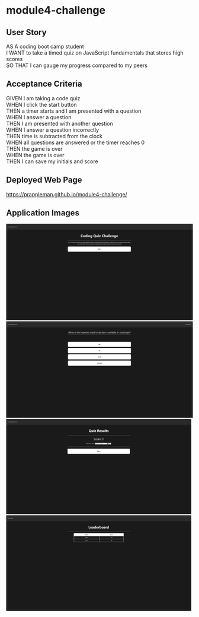 # module4-challenge

## User Story

AS A coding boot camp student 
<br>
I WANT to take a timed quiz on JavaScript fundamentals that stores high scores
<br>
SO THAT I can gauge my progress compared to my peers

## Acceptance Criteria

GIVEN I am taking a code quiz
<br>
WHEN I click the start button
<br>
THEN a timer starts and I am presented with a question
<br>
WHEN I answer a question
<br>
THEN I am presented with another question
<br>
WHEN I answer a question incorrectly
<br>
THEN time is subtracted from the clock
<br>
WHEN all questions are answered or the timer reaches 0
<br>
THEN the game is over
<br>
WHEN the game is over
<br>
THEN I can save my initials and score

## Deployed Web Page

https://prappleman.github.io/module4-challenge/

## Application Images
<img src="assets\images\Screenshot 2024-01-24 190531.png" width="800" title="start page">
<br>
<img src="assets\images\Screenshot 2024-01-24 190603.png"  title="quiz page">
<img src="assets\images\Screenshot 2024-01-24 190613.png" width="500" title="result page">
<img src="assets\images\Screenshot 2024-01-24 190630.png" width="500" title="leaderboard">
